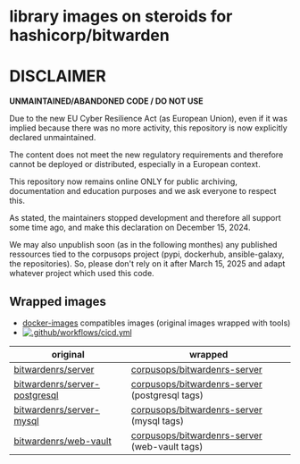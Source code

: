 # library images on steroids for hashicorp/bitwarden

DISCLAIMER
============

**UNMAINTAINED/ABANDONED CODE / DO NOT USE**

Due to the new EU Cyber Resilience Act (as European Union), even if it was implied because there was no more activity, this repository is now explicitly declared unmaintained.

The content does not meet the new regulatory requirements and therefore cannot be deployed or distributed, especially in a European context.

This repository now remains online ONLY for public archiving, documentation and education purposes and we ask everyone to respect this.

As stated, the maintainers stopped development and therefore all support some time ago, and make this declaration on December 15, 2024.

We may also unpublish soon (as in the following monthes) any published ressources tied to the corpusops project (pypi, dockerhub, ansible-galaxy, the repositories).
So, please don't rely on it after March 15, 2025 and adapt whatever project which used this code.



## Wrapped images
- [docker-images](https://github.com/corpusops/docker-images) compatibles images (original images wrapped with tools)
- [![.github/workflows/cicd.yml](https://github.com/corpusops/docker-bitwarden/workflows/.github/workflows/cicd.yml/badge.svg?branch=main)](https://github.com/corpusops/docker-bitwarden/actions?query=workflow%3A.github%2Fworkflows%2Fcicd.yml+branch%3Amain)

| original   | wrapped  |
|------------|-----------|
| [bitwardenrs/server](https://hub.docker.com/_/bitwardenrs/server)                         | [corpusops/bitwardenrs-server](https://hub.docker.com/r/corpusops/bitwarden-server)                   |
| [bitwardenrs/server-postgresql](https://hub.docker.com/_/bitwardenrs/server-postgresql)   | [corpusops/bitwardenrs-server](https://hub.docker.com/r/corpusops/bitwarden-server) (postgresql tags) |
| [bitwardenrs/server-mysql](https://hub.docker.com/_/bitwardenrs/server-mysql)             | [corpusops/bitwardenrs-server](https://hub.docker.com/r/corpusops/bitwarden-server) (mysql tags)      |
| [bitwardenrs/web-vault](https://hub.docker.com/_/bitwardenrs/web-vault)                   | [corpusops/bitwardenrs-server](https://hub.docker.com/r/corpusops/bitwarden-server) (web-vault tags)  |
